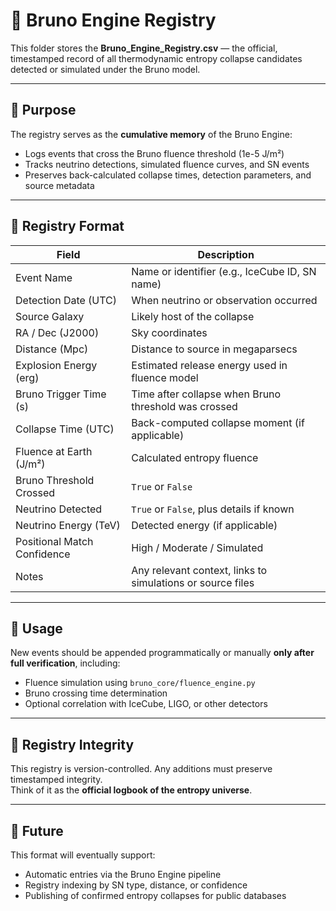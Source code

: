 # 📘 Bruno Engine Registry

This folder stores the **Bruno_Engine_Registry.csv** — the official, timestamped record of all thermodynamic entropy collapse candidates detected or simulated under the Bruno model.

---

## 🧠 Purpose

The registry serves as the **cumulative memory** of the Bruno Engine:

- Logs events that cross the Bruno fluence threshold (1e-5 J/m²)
- Tracks neutrino detections, simulated fluence curves, and SN events
- Preserves back-calculated collapse times, detection parameters, and source metadata

---

## 📄 Registry Format

| Field                      | Description                                                |
|---------------------------|------------------------------------------------------------|
| Event Name                | Name or identifier (e.g., IceCube ID, SN name)             |
| Detection Date (UTC)      | When neutrino or observation occurred                      |
| Source Galaxy             | Likely host of the collapse                                |
| RA / Dec (J2000)          | Sky coordinates                                            |
| Distance (Mpc)            | Distance to source in megaparsecs                         |
| Explosion Energy (erg)    | Estimated release energy used in fluence model             |
| Bruno Trigger Time (s)    | Time after collapse when Bruno threshold was crossed       |
| Collapse Time (UTC)       | Back-computed collapse moment (if applicable)              |
| Fluence at Earth (J/m²)   | Calculated entropy fluence                                 |
| Bruno Threshold Crossed   | `True` or `False`                                          |
| Neutrino Detected         | `True` or `False`, plus details if known                   |
| Neutrino Energy (TeV)     | Detected energy (if applicable)                            |
| Positional Match Confidence | High / Moderate / Simulated                              |
| Notes                     | Any relevant context, links to simulations or source files |

---

## 📝 Usage

New events should be appended programmatically or manually **only after full verification**, including:

- Fluence simulation using `bruno_core/fluence_engine.py`
- Bruno crossing time determination
- Optional correlation with IceCube, LIGO, or other detectors

---

## 🔐 Registry Integrity

This registry is version-controlled. Any additions must preserve timestamped integrity.  
Think of it as the **official logbook of the entropy universe**.

---

## 🧪 Future

This format will eventually support:

- Automatic entries via the Bruno Engine pipeline
- Registry indexing by SN type, distance, or confidence
- Publishing of confirmed entropy collapses for public databases

